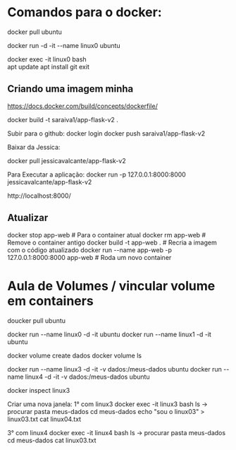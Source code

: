 # Comandos para o docker:

docker pull ubuntu

docker run -d -it --name linux0 ubuntu

docker exec -it linux0 bash  
    apt update
    apt install git
    exit

## Criando uma imagem minha

https://docs.docker.com/build/concepts/dockerfile/

docker build -t saraiva1/app-flask-v2 .

Subir para o github: 
    docker login
    docker push saraiva1/app-flask-v2 


Baixar da Jessica:

docker pull jessicavalcante/app-flask-v2

Para Executar a aplicação:
docker run -p 127.0.0.1:8000:8000 jessicavalcante/app-flask-v2

http://localhost:8000/

## Atualizar

docker stop app-web        # Para o container atual
docker rm app-web          # Remove o container antigo
docker build -t app-web .  # Recria a imagem com o código atualizado
docker run --name app-web -p 127.0.0.1:8000:8000 app-web  # Roda um novo container


# Aula de Volumes / vincular volume em containers

doucker pull ubuntu 

docker run --name linux0 -d -it ubuntu
docker run --name linux1 -d -it ubuntu

docker volume create dados
docker volume ls

docker run --name linux3 -d -it -v dados:/meus-dados ubuntu
docker run --name linux4 -d -it -v dados:/meus-dados ubuntu

docker inspect linux3

Criar uma nova janela:
1° com linux3
docker exec -it linux3 bash
ls -> procurar pasta meus-dados
cd meus-dados
echo "sou o linux03" > linux03.txt
cat linux04.txt


3° com linux4
docker exec -it linux4 bash
ls -> procurar pasta meus-dados
cd meus-dados
cat linux03.txt

